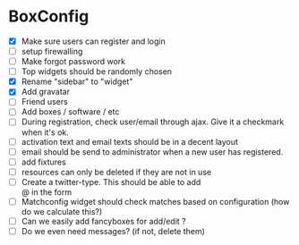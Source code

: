 BoxConfig
========================

* [X] Make sure users can register and login
* [ ] setup firewalling
* [ ] Make forgot password work
* [ ] Top widgets should be randomly chosen
* [X] Rename "sidebar" to "widget"
* [X] Add gravatar
* [ ] Friend users
* [ ] Add boxes / software / etc
* [ ] During registration, check user/email through ajax. Give it a checkmark when it's ok.
* [ ] activation text and email texts should be in a decent layout
* [ ] email should be send to administrator when a new user has registered.
* [ ] add fixtures
* [ ] resources can only be deleted if they are not in use
* [ ] Create a twitter-type. This should be able to add <div class="input-prepend"><span class="add-on">@</span> in the form
* [ ] Matchconfig widget should check matches based on configuration (how do we calculate this?)
* [ ] Can we easily add fancyboxes for add/edit ?
* [ ] Do we even need messages? (if not, delete them)